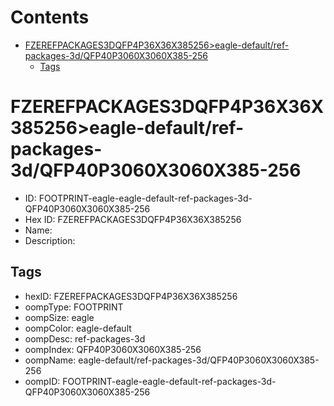 



Contents
========

* [FZEREFPACKAGES3DQFP4P36X36X385256>eagle-default/ref-packages-3d/QFP40P3060X3060X385-256](#fzerefpackages3dqfp4p36x36x385256eagle-defaultref-packages-3dqfp40p3060x3060x385-256)
	* [Tags](#tags)

# FZEREFPACKAGES3DQFP4P36X36X385256>eagle-default/ref-packages-3d/QFP40P3060X3060X385-256

- ID: FOOTPRINT-eagle-eagle-default-ref-packages-3d-QFP40P3060X3060X385-256
- Hex ID: FZEREFPACKAGES3DQFP4P36X36X385256
- Name: 
- Description: 

## Tags

- hexID: FZEREFPACKAGES3DQFP4P36X36X385256
- oompType: FOOTPRINT
- oompSize: eagle
- oompColor: eagle-default
- oompDesc: ref-packages-3d
- oompIndex: QFP40P3060X3060X385-256
- oompName: eagle-default/ref-packages-3d/QFP40P3060X3060X385-256
- oompID: FOOTPRINT-eagle-eagle-default-ref-packages-3d-QFP40P3060X3060X385-256
